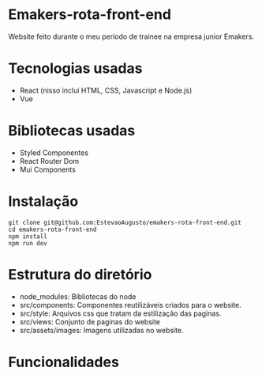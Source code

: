 # Emakers-rota-front-end
Website feito durante o meu período de trainee na empresa junior Emakers.

# Tecnologias usadas

- React (nisso inclui HTML, CSS, Javascript e Node.js)
- Vue

# Bibliotecas usadas

- Styled Componentes
- React Router Dom
- Mui Components

# Instalação

```
git clone git@github.com:EstevaoAugusto/emakers-rota-front-end.git
cd emakers-rota-front-end
npm install
npm run dev
```

# Estrutura do diretório

- node_modules: Bibliotecas do node
- src/components: Componentes reutilizáveis criados para o website.
- src/style: Arquivos css que tratam da estilização das paginas.
- src/views: Conjunto de paginas do website
- src/assets/images: Imagens utilizadas no website. 

# Funcionalidades
